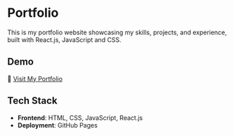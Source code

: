 # Portfolio
This is my portfolio website showcasing my skills, projects, and experience, built with React.js, JavaScript and CSS.

## Demo
🔗 [Visit My Portfolio](https://nadolf.github.io/portfolio/)

## Tech Stack
- **Frontend**: HTML, CSS, JavaScript, React.js
- **Deployment**: GitHub Pages
